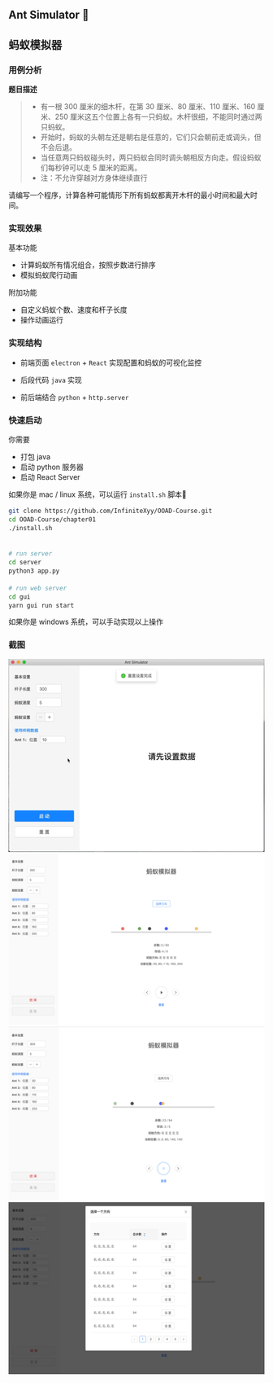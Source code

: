 ## Ant Simulator 🐜

## 蚂蚁模拟器

### 用例分析

**题目描述**

> - 有一根 300 厘米的细木杆，在第 30 厘米、80 厘米、110 厘米、160 厘米、250 厘米这五个位置上各有一只蚂蚁。木杆很细，不能同时通过两只蚂蚁。
> - 开始时，蚂蚁的头朝左还是朝右是任意的，它们只会朝前走或调头，但不会后退。
> - 当任意两只蚂蚁碰头时，两只蚂蚁会同时调头朝相反方向走。假设蚂蚁们每秒钟可以走 5 厘米的距离。
> - 注：不允许穿越对方身体继续直行

请编写一个程序，计算各种可能情形下所有蚂蚁都离开木杆的最小时间和最大时间。

### 实现效果

基本功能

- 计算蚂蚁所有情况组合，按照步数进行排序
- 模拟蚂蚁爬行动画

附加功能

- 自定义蚂蚁个数、速度和杆子长度
- 操作动画运行

### 实现结构

- 前端页面 `electron` + `React` 实现配置和蚂蚁的可视化监控

- 后段代码 `java` 实现

- 前后端结合 `python` + `http.server`


### 快速启动
你需要
- 打包 java
- 启动 python 服务器
- 启动 React Server

如果你是 mac / linux 系统，可以运行 `install.sh` 脚本
```bash
git clone https://github.com/InfiniteXyy/OOAD-Course.git
cd OOAD-Course/chapter01
./install.sh


# run server
cd server
python3 app.py

# run web server
cd gui
yarn gui run start
```

如果你是 windows 系统，可以手动实现以上操作

### 截图

<img src="https://raw.githubusercontent.com/InfiniteXyy/OOAD-Course/master/chapter01/screenshots/demo.gif">

<img src="https://raw.githubusercontent.com/InfiniteXyy/OOAD-Course/master/chapter01/screenshots/main.png">

<img src="https://raw.githubusercontent.com/InfiniteXyy/OOAD-Course/master/chapter01/screenshots/running.png">

<img src="https://raw.githubusercontent.com/InfiniteXyy/OOAD-Course/master/chapter01/screenshots/stages.png">


